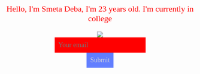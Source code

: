 <!DOCTYPE html>
<html>
  <head>
    <link rel="preconnect" href="https://fonts.googleapis.com">
    <link rel="preconnect" href="https://fonts.gstatic.com" crossorigin>
    <link href="https://fonts.googleapis.com/css2?family=Bebas+Neue&family=Rubik+Bubbles&display=swap" rel="stylesheet">
    <link rel="preconnect" href="https://fonts.gooogleapis.com">
    <link rel="preconnect" href="https://fonts.gstatic.com" crossorigin>
    <link href="https://fonts.googleapis.com/css2?family=Bebas+Neue&display=swap" rel="stylesheet">
    <title>Smeta Deba</title>
    <style>
      body {
        text-align: center;
        background: url("https://static.vecteezy.com/system/resources/previews/003/498/681/original/blue-sky-with-clouds-and-stars-moon-background-illustration-free-vector.jpg");
        background-size: cover;
        background-position: center;
        color: red;
        font-family: helvetica;
      }
      p {
        font-family: 'Bebas Neue', cursive;
        font-size: 22px;
      }
      input {
        border: 0;
        padding: 10px;
        font-size: 18px;
        background: red;
        font-family: 'Bebas Neue', cursive;
      }
      input[type="submit"] {
        background: rgb(97, 126, 255);
        color: #cccddd;
      }
    </style>
  </head>
  <body>
    <p>Hello, I'm Smeta Deba, I'm 23 years old. I'm currently in college</p>
    <img src="https://onlinepngtools.com/images/examples-onlinepngtools/man-on-the-mountain-edge-avatar.png">
    <br>
    <input type="email" placeholder="Your email">
    <br>
    <input type="submit">
  </body>
</html>
